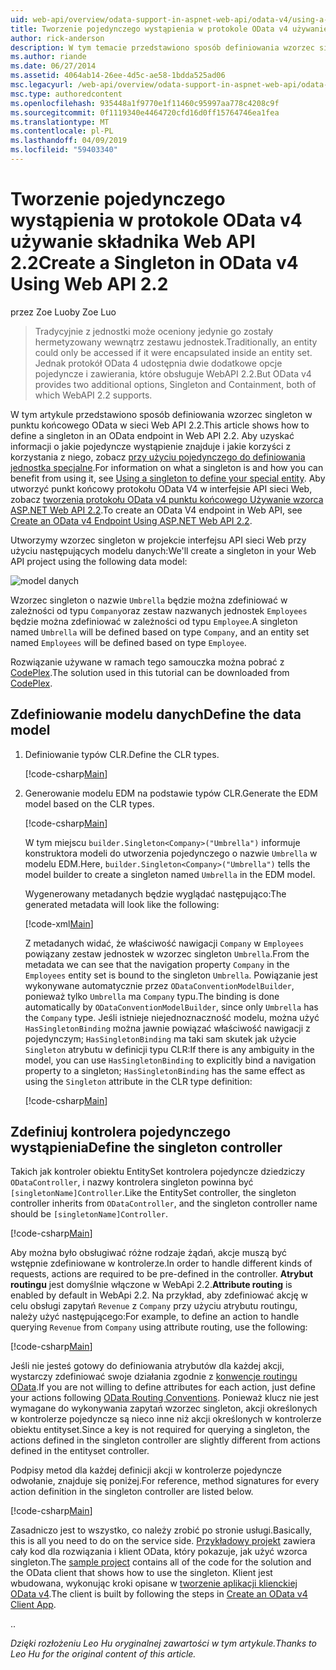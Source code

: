 ```yaml
---
uid: web-api/overview/odata-support-in-aspnet-web-api/odata-v4/using-a-singleton-in-an-odata-endpoint-in-web-api-22
title: Tworzenie pojedynczego wystąpienia w protokole OData v4 używanie składnika Web API 2.2 | Dokumentacja firmy Microsoft
author: rick-anderson
description: W tym temacie przedstawiono sposób definiowania wzorzec singleton w punktu końcowego OData w sieci Web API 2.2.
ms.author: riande
ms.date: 06/27/2014
ms.assetid: 4064ab14-26ee-4d5c-ae58-1bdda525ad06
msc.legacyurl: /web-api/overview/odata-support-in-aspnet-web-api/odata-v4/using-a-singleton-in-an-odata-endpoint-in-web-api-22
msc.type: authoredcontent
ms.openlocfilehash: 935448a1f9770e1f11460c95997aa778c4208c9f
ms.sourcegitcommit: 0f1119340e4464720cfd16d0ff15764746ea1fea
ms.translationtype: MT
ms.contentlocale: pl-PL
ms.lasthandoff: 04/09/2019
ms.locfileid: "59403340"
---
```

# <a name="create-a-singleton-in-odata-v4-using-web-api-22"></a><span data-ttu-id="4eac9-103">Tworzenie pojedynczego wystąpienia w protokole OData v4 używanie składnika Web API 2.2</span><span class="sxs-lookup"><span data-stu-id="4eac9-103">Create a Singleton in OData v4 Using Web API 2.2</span></span>

<span data-ttu-id="4eac9-104">przez Zoe Luo</span><span class="sxs-lookup"><span data-stu-id="4eac9-104">by Zoe Luo</span></span>

> <span data-ttu-id="4eac9-105">Tradycyjnie z jednostki może oceniony jedynie go zostały hermetyzowany wewnątrz zestawu jednostek.</span><span class="sxs-lookup"><span data-stu-id="4eac9-105">Traditionally, an entity could only be accessed if it were encapsulated inside an entity set.</span></span> <span data-ttu-id="4eac9-106">Jednak protokół OData 4 udostępnia dwie dodatkowe opcje pojedyncze i zawierania, które obsługuje WebAPI 2.2.</span><span class="sxs-lookup"><span data-stu-id="4eac9-106">But OData v4 provides two additional options, Singleton and Containment, both of which WebAPI 2.2 supports.</span></span>


<span data-ttu-id="4eac9-107">W tym artykule przedstawiono sposób definiowania wzorzec singleton w punktu końcowego OData w sieci Web API 2.2.</span><span class="sxs-lookup"><span data-stu-id="4eac9-107">This article shows how to define a singleton in an OData endpoint in Web API 2.2.</span></span> <span data-ttu-id="4eac9-108">Aby uzyskać informacji o jakie pojedyncze wystąpienie znajduje i jakie korzyści z korzystania z niego, zobacz [przy użyciu pojedynczego do definiowania jednostka specjalne](https://blogs.msdn.com/b/odatateam/archive/2014/03/05/use-singleton-to-define-your-special-entity.aspx).</span><span class="sxs-lookup"><span data-stu-id="4eac9-108">For information on what a singleton is and how you can benefit from using it, see [Using a singleton to define your special entity](https://blogs.msdn.com/b/odatateam/archive/2014/03/05/use-singleton-to-define-your-special-entity.aspx).</span></span> <span data-ttu-id="4eac9-109">Aby utworzyć punkt końcowy protokołu OData V4 w interfejsie API sieci Web, zobacz [tworzenia protokołu OData v4 punktu końcowego Używanie wzorca ASP.NET Web API 2.2](create-an-odata-v4-endpoint.md).</span><span class="sxs-lookup"><span data-stu-id="4eac9-109">To create an OData V4 endpoint in Web API, see [Create an OData v4 Endpoint Using ASP.NET Web API 2.2](create-an-odata-v4-endpoint.md).</span></span> 

<span data-ttu-id="4eac9-110">Utworzymy wzorzec singleton w projekcie interfejsu API sieci Web przy użyciu następujących modelu danych:</span><span class="sxs-lookup"><span data-stu-id="4eac9-110">We'll create a singleton in your Web API project using the following data model:</span></span>

![model danych](using-a-singleton-in-an-odata-endpoint-in-web-api-22/_static/image1.png)

<span data-ttu-id="4eac9-112">Wzorzec singleton o nazwie `Umbrella` będzie można zdefiniować w zależności od typu `Company`oraz zestaw nazwanych jednostek `Employees` będzie można zdefiniować w zależności od typu `Employee`.</span><span class="sxs-lookup"><span data-stu-id="4eac9-112">A singleton named `Umbrella` will be defined based on type `Company`, and an entity set named `Employees` will be defined based on type `Employee`.</span></span>

<span data-ttu-id="4eac9-113">Rozwiązanie używane w ramach tego samouczka można pobrać z [CodePlex](http://aspnet.codeplex.com/sourcecontrol/latest#Samples/WebApi/OData/v4/ODataSingletonSample/).</span><span class="sxs-lookup"><span data-stu-id="4eac9-113">The solution used in this tutorial can be downloaded from [CodePlex](http://aspnet.codeplex.com/sourcecontrol/latest#Samples/WebApi/OData/v4/ODataSingletonSample/).</span></span>

## <a name="define-the-data-model"></a><span data-ttu-id="4eac9-114">Zdefiniowanie modelu danych</span><span class="sxs-lookup"><span data-stu-id="4eac9-114">Define the data model</span></span>

1. <span data-ttu-id="4eac9-115">Definiowanie typów CLR.</span><span class="sxs-lookup"><span data-stu-id="4eac9-115">Define the CLR types.</span></span>

    [!code-csharp[Main](using-a-singleton-in-an-odata-endpoint-in-web-api-22/samples/sample1.cs)]
2. <span data-ttu-id="4eac9-116">Generowanie modelu EDM na podstawie typów CLR.</span><span class="sxs-lookup"><span data-stu-id="4eac9-116">Generate the EDM model based on the CLR types.</span></span>

    [!code-csharp[Main](using-a-singleton-in-an-odata-endpoint-in-web-api-22/samples/sample2.cs)]

    <span data-ttu-id="4eac9-117">W tym miejscu `builder.Singleton<Company>("Umbrella")` informuje konstruktora modeli do utworzenia pojedynczego o nazwie `Umbrella` w modelu EDM.</span><span class="sxs-lookup"><span data-stu-id="4eac9-117">Here, `builder.Singleton<Company>("Umbrella")` tells the model builder to create a singleton named `Umbrella` in the EDM model.</span></span>

    <span data-ttu-id="4eac9-118">Wygenerowany metadanych będzie wyglądać następująco:</span><span class="sxs-lookup"><span data-stu-id="4eac9-118">The generated metadata will look like the following:</span></span>

    [!code-xml[Main](using-a-singleton-in-an-odata-endpoint-in-web-api-22/samples/sample3.xml)]

    <span data-ttu-id="4eac9-119">Z metadanych widać, że właściwość nawigacji `Company` w `Employees` powiązany zestaw jednostek w wzorzec singleton `Umbrella`.</span><span class="sxs-lookup"><span data-stu-id="4eac9-119">From the metadata we can see that the navigation property `Company` in the `Employees` entity set is bound to the singleton `Umbrella`.</span></span> <span data-ttu-id="4eac9-120">Powiązanie jest wykonywane automatycznie przez `ODataConventionModelBuilder`, ponieważ tylko `Umbrella` ma `Company` typu.</span><span class="sxs-lookup"><span data-stu-id="4eac9-120">The binding is done automatically by `ODataConventionModelBuilder`, since only `Umbrella` has the `Company` type.</span></span> <span data-ttu-id="4eac9-121">Jeśli istnieje niejednoznaczność modelu, można użyć `HasSingletonBinding` można jawnie powiązać właściwość nawigacji z pojedynczym; `HasSingletonBinding` ma taki sam skutek jak użycie `Singleton` atrybutu w definicji typu CLR:</span><span class="sxs-lookup"><span data-stu-id="4eac9-121">If there is any ambiguity in the model, you can use `HasSingletonBinding` to explicitly bind a navigation property to a singleton; `HasSingletonBinding` has the same effect as using the `Singleton` attribute in the CLR type definition:</span></span>

    [!code-csharp[Main](using-a-singleton-in-an-odata-endpoint-in-web-api-22/samples/sample4.cs)]

## <a name="define-the-singleton-controller"></a><span data-ttu-id="4eac9-122">Zdefiniuj kontrolera pojedynczego wystąpienia</span><span class="sxs-lookup"><span data-stu-id="4eac9-122">Define the singleton controller</span></span>

<span data-ttu-id="4eac9-123">Takich jak kontroler obiektu EntitySet kontrolera pojedyncze dziedziczy `ODataController`, i nazwy kontrolera singleton powinna być `[singletonName]Controller`.</span><span class="sxs-lookup"><span data-stu-id="4eac9-123">Like the EntitySet controller, the singleton controller inherits from `ODataController`, and the singleton controller name should be `[singletonName]Controller`.</span></span>

[!code-csharp[Main](using-a-singleton-in-an-odata-endpoint-in-web-api-22/samples/sample5.cs)]

<span data-ttu-id="4eac9-124">Aby można było obsługiwać różne rodzaje żądań, akcje muszą być wstępnie zdefiniowane w kontrolerze.</span><span class="sxs-lookup"><span data-stu-id="4eac9-124">In order to handle different kinds of requests, actions are required to be pre-defined in the controller.</span></span> <span data-ttu-id="4eac9-125">**Atrybut routingu** jest domyślnie włączone w WebApi 2.2.</span><span class="sxs-lookup"><span data-stu-id="4eac9-125">**Attribute routing** is enabled by default in WebApi 2.2.</span></span> <span data-ttu-id="4eac9-126">Na przykład, aby zdefiniować akcję w celu obsługi zapytań `Revenue` z `Company` przy użyciu atrybutu routingu, należy użyć następującego:</span><span class="sxs-lookup"><span data-stu-id="4eac9-126">For example, to define an action to handle querying `Revenue` from `Company` using attribute routing, use the following:</span></span>

[!code-csharp[Main](using-a-singleton-in-an-odata-endpoint-in-web-api-22/samples/sample6.cs)]

<span data-ttu-id="4eac9-127">Jeśli nie jesteś gotowy do definiowania atrybutów dla każdej akcji, wystarczy zdefiniować swoje działania zgodnie z [konwencje routingu OData](../odata-routing-conventions.md).</span><span class="sxs-lookup"><span data-stu-id="4eac9-127">If you are not willing to define attributes for each action, just define your actions following [OData Routing Conventions](../odata-routing-conventions.md).</span></span> <span data-ttu-id="4eac9-128">Ponieważ klucz nie jest wymagane do wykonywania zapytań wzorzec singleton, akcji określonych w kontrolerze pojedyncze są nieco inne niż akcji określonych w kontrolerze obiektu entityset.</span><span class="sxs-lookup"><span data-stu-id="4eac9-128">Since a key is not required for querying a singleton, the actions defined in the singleton controller are slightly different from actions defined in the entityset controller.</span></span>

<span data-ttu-id="4eac9-129">Podpisy metod dla każdej definicji akcji w kontrolerze pojedyncze odwołanie, znajduje się poniżej.</span><span class="sxs-lookup"><span data-stu-id="4eac9-129">For reference, method signatures for every action definition in the singleton controller are listed below.</span></span>

[!code-csharp[Main](using-a-singleton-in-an-odata-endpoint-in-web-api-22/samples/sample7.cs)]

<span data-ttu-id="4eac9-130">Zasadniczo jest to wszystko, co należy zrobić po stronie usługi.</span><span class="sxs-lookup"><span data-stu-id="4eac9-130">Basically, this is all you need to do on the service side.</span></span> <span data-ttu-id="4eac9-131">[Przykładowy projekt](http://aspnet.codeplex.com/sourcecontrol/latest#Samples/WebApi/OData/v4/ODataSingletonSample/) zawiera cały kod dla rozwiązania i klient OData, który pokazuje, jak użyć wzorca singleton.</span><span class="sxs-lookup"><span data-stu-id="4eac9-131">The [sample project](http://aspnet.codeplex.com/sourcecontrol/latest#Samples/WebApi/OData/v4/ODataSingletonSample/) contains all of the code for the solution and the OData client that shows how to use the singleton.</span></span> <span data-ttu-id="4eac9-132">Klient jest wbudowana, wykonując kroki opisane w [tworzenie aplikacji klienckiej OData v4](create-an-odata-v4-client-app.md).</span><span class="sxs-lookup"><span data-stu-id="4eac9-132">The client is built by following the steps in [Create an OData v4 Client App](create-an-odata-v4-client-app.md).</span></span>

<span data-ttu-id="4eac9-133">.</span><span class="sxs-lookup"><span data-stu-id="4eac9-133">.</span></span> 

*<span data-ttu-id="4eac9-134">Dzięki rozłożeniu Leo Hu oryginalnej zawartości w tym artykule.</span><span class="sxs-lookup"><span data-stu-id="4eac9-134">Thanks to Leo Hu for the original content of this article.</span></span>*
